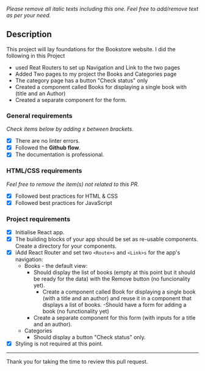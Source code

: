 _Please remove all italic texts including this one. Feel free to add/remove text as per your need._

## Description

This project will lay foundations for the Bookstore website. I did the following in this Project
- used Reat Routers to set up Navigation and Link to the two pages
- Added Two pages to my project the Books and Categories page
- The category page has a button "Check status" only
- Created a component called Books for displaying a single book with (title and an Author)
-  Created a separate component for the form.
### General requirements

_Check items below by adding x between brackets._

- [x] There are no linter errors.
- [x] Followed the **Github flow**.
- [x] The documentation is professional.

### HTML/CSS requirements

_Feel free to remove the item(s) not related to this PR._

- [x] Followed best practices for HTML & CSS
- [x] Followed best practices for JavaScript

### Project requirements

- [x] Initialise React app.
- [x] The building blocks of your app should be set as re-usable components. Create a directory for your components.
- [x] iAdd React Router and set two `<Route>s` and `<Link>s` for the app's navigation:
     - Books - the default view:
       - Should display the list of books (empty at this point but it should be ready for the data) with the Remove button (no funcionality yet).
         - Create a component called Book for displaying a single book (with a title and an author) and reuse it in a component that displays a list of books.
       -Should have a form for adding a book (no functionality yet)
       - Create a separate component for this form (with inputs for a title and an author).
    - Categories
      - Should display a button "Check status" only.
- [x] Styling is not required at this point.

---

Thank you for taking the time to review this pull request.